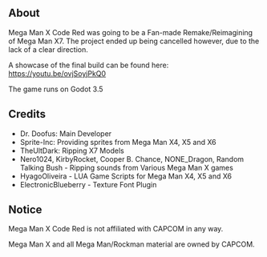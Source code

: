 ## About
Mega Man X Code Red was going to be a Fan-made Remake/Reimagining of Mega Man X7. The project ended up being cancelled however, due to the lack of a clear direction.

A showcase of the final build can be found here: https://youtu.be/ovjSoyjPkQ0

The game runs on Godot 3.5

## Credits

- Dr. Doofus: Main Developer
- Sprite-Inc: Providing sprites from Mega Man X4, X5 and X6
- TheUltDark: Ripping X7 Models
- Nero1024, KirbyRocket, Cooper B. Chance, NONE_Dragon, Random Talking Bush - Ripping sounds from Various Mega Man X games
- HyagoOliveira - LUA Game Scripts for Mega Man X4, X5 and X6
- ElectronicBlueberry - Texture Font Plugin

## Notice
Mega Man X Code Red is not affiliated with CAPCOM in any way.

Mega Man X and all Mega Man/Rockman material are owned by CAPCOM.
